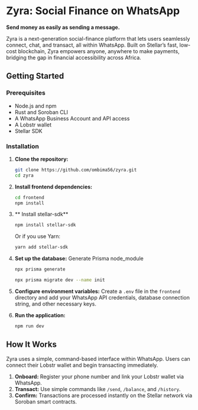 # Zyra: Social Finance on WhatsApp

**Send money as easily as sending a message.**

Zyra is a next-generation social-finance platform that lets users seamlessly connect, chat, and transact, all within WhatsApp. Built on Stellar’s fast, low-cost blockchain, Zyra empowers anyone, anywhere to make payments, bridging the gap in financial accessibility across Africa.

## Getting Started

### Prerequisites

*   Node.js and npm
*   Rust and Soroban CLI
*   A WhatsApp Business Account and API access
*   A Lobstr wallet
*   Stellar SDK

### Installation

1.  **Clone the repository:**
    ```bash
    git clone https://github.com/ombima56/zyra.git
    cd zyra
    ```

2.  **Install frontend dependencies:**
    ```bash
    cd frontend
    npm install
    ```
3. ** Install stellar-sdk**
    ```bash
    npm install stellar-sdk
    ```

    Or if you use Yarn:

    ```bash
    yarn add stellar-sdk
    ```

3.  **Set up the database:**
    Generate Prisma node_module
    ```bash 
    npx prisma generate
    ```

    ```bash
    npx prisma migrate dev --name init
    ```

4.  **Configure environment variables:**
    Create a `.env` file in the `frontend` directory and add your WhatsApp API credentials, database connection string, and other necessary keys.

5.  **Run the application:**
    ```bash
    npm run dev
    ```

## How It Works

Zyra uses a simple, command-based interface within WhatsApp. Users can connect their Lobstr wallet and begin transacting immediately.

1.  **Onboard:** Register your phone number and link your Lobstr wallet via WhatsApp.
2.  **Transact:** Use simple commands like `/send`, `/balance`, and `/history`.
3.  **Confirm:** Transactions are processed instantly on the Stellar network via Soroban smart contracts.

<!-- ## Project Status

This project is currently at the **MVP 1** stage. The primary goal is to prove the foundational use case of sending and receiving money via WhatsApp using Soroban smart contracts and Lobstr Wallet. -->

<!-- ## Contributing

Contributions are welcome! Please feel free to submit a pull request or open an issue to discuss proposed changes.

1.  Fork the Project
2.  Create your Feature Branch (`git checkout -b feature/AmazingFeature`)
3.  Commit your Changes (`git commit -m 'Add some AmazingFeature'`)
4.  Push to the Branch (`git push origin feature/AmazingFeature`)
5.  Open a Pull Request

## License

This project is licensed under the MIT License - see the [LICENSE](LICENSE) file for details. -->